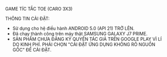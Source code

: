 GAME TÍC TẮC TOE (CARO 3X3)

THÔNG TIN CÀI ĐẶT:

+ Sử dụng cho hệ điều hành ANDROID 5.0 (API 21) TRỞ LÊN.
+ Đã chạy thành công trên máy thật SAMSUNG GALAXY J7 PRIME.
+ SẢN PHẨM CHƯA ĐĂNG KÝ QUYỀN TÁC GIẢ TRÊN GOOGLE PLAY VÌ LÍ DO KINH PHÍ. PHẢI CHỌN "CÀI ĐẶT ỨNG DỤNG KHÔNG RÕ NGUỒN GỐC" ĐỂ CÀI ĐẶT.

